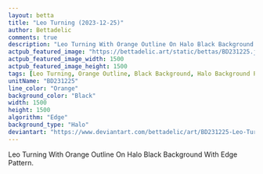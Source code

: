 ```yaml
---
layout: betta
title: "Leo Turning (2023-12-25)"
author: Bettadelic
comments: true
description: "Leo Turning With Orange Outline On Halo Black Background With Edge Pattern."
actpub_featured_image: "https://bettadelic.art/static/bettas/BD231225.jpg"
actpub_featured_image_width: 1500
actpub_featured_image_height: 1500
tags: [Leo Turning, Orange Outline, Black Background, Halo Background Pattern, Edge Pattern, December 2023]
unitName: "BD231225"
line_color: "Orange"
background_color: "Black"
width: 1500
height: 1500
algorithm: "Edge"
background_type: "Halo"
deviantart: "https://www.deviantart.com/bettadelic/art/BD231225-Leo-Turning-2023-12-25-1005228288"
---
```


Leo Turning With Orange Outline On Halo Black Background With Edge Pattern.
